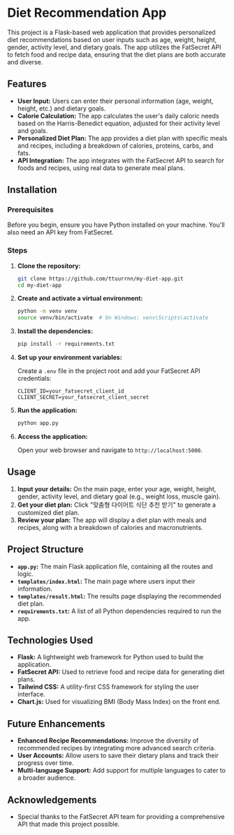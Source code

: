 # Diet Recommendation App

This project is a Flask-based web application that provides personalized diet recommendations based on user inputs such as age, weight, height, gender, activity level, and dietary goals. The app utilizes the FatSecret API to fetch food and recipe data, ensuring that the diet plans are both accurate and diverse.

## Features

- **User Input:** Users can enter their personal information (age, weight, height, etc.) and dietary goals.
- **Calorie Calculation:** The app calculates the user's daily caloric needs based on the Harris-Benedict equation, adjusted for their activity level and goals.
- **Personalized Diet Plan:** The app provides a diet plan with specific meals and recipes, including a breakdown of calories, proteins, carbs, and fats.
- **API Integration:** The app integrates with the FatSecret API to search for foods and recipes, using real data to generate meal plans.

## Installation

### Prerequisites

Before you begin, ensure you have Python installed on your machine. You'll also need an API key from FatSecret.

### Steps

1. **Clone the repository:**

    ```bash
    git clone https://github.com/ttuurrnn/my-diet-app.git
    cd my-diet-app
    ```

2. **Create and activate a virtual environment:**

    ```bash
    python -m venv venv
    source venv/bin/activate  # On Windows: venv\Scripts\activate
    ```

3. **Install the dependencies:**

    ```bash
    pip install -r requirements.txt
    ```

4. **Set up your environment variables:**

    Create a `.env` file in the project root and add your FatSecret API credentials:

    ```plaintext
    CLIENT_ID=your_fatsecret_client_id
    CLIENT_SECRET=your_fatsecret_client_secret
    ```

5. **Run the application:**

    ```bash
    python app.py
    ```

6. **Access the application:**

    Open your web browser and navigate to `http://localhost:5000`.

## Usage

1. **Input your details:** On the main page, enter your age, weight, height, gender, activity level, and dietary goal (e.g., weight loss, muscle gain).
2. **Get your diet plan:** Click "맞춤형 다이어트 식단 추천 받기" to generate a customized diet plan.
3. **Review your plan:** The app will display a diet plan with meals and recipes, along with a breakdown of calories and macronutrients.

## Project Structure

- **`app.py`:** The main Flask application file, containing all the routes and logic.
- **`templates/index.html`:** The main page where users input their information.
- **`templates/result.html`:** The results page displaying the recommended diet plan.
- **`requirements.txt`:** A list of all Python dependencies required to run the app.

## Technologies Used

- **Flask:** A lightweight web framework for Python used to build the application.
- **FatSecret API:** Used to retrieve food and recipe data for generating diet plans.
- **Tailwind CSS:** A utility-first CSS framework for styling the user interface.
- **Chart.js:** Used for visualizing BMI (Body Mass Index) on the front end.

## Future Enhancements

- **Enhanced Recipe Recommendations:** Improve the diversity of recommended recipes by integrating more advanced search criteria.
- **User Accounts:** Allow users to save their dietary plans and track their progress over time.
- **Multi-language Support:** Add support for multiple languages to cater to a broader audience.


## Acknowledgements

- Special thanks to the FatSecret API team for providing a comprehensive API that made this project possible.

